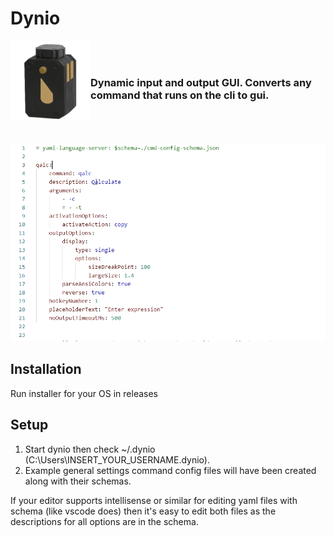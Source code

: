 
<p align="center">

# Dynio

</p>


<img src="./app-icon.png" alt="header logo: dynio" width="128px" height="128px" align="left">

<br>
<br>

### Dynamic input and output GUI. Converts any command that runs on the cli to gui.

<br>
<br>
<br>

<img src="./demo.webp" alt="screen recording of usage">


## Installation

Run installer for your OS in releases

## Setup

1. Start dynio then check ~/.dynio (C:\Users\INSERT_YOUR_USERNAME\.dynio). 
2. Example general settings
command config files will have been created along with their schemas.

If your editor supports 
intellisense or similar for editing yaml files with schema (like vscode does) then it's 
easy to edit both files as the descriptions for all options are in the schema. 

